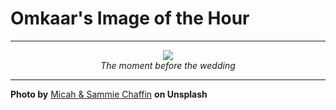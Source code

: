 # Omkaar's Image of the Hour

---

<div align="center">

<a href="https://unsplash.com/photos/a-dapper-man-ponders-OwyJw9w92xw">
  <img src="https://images.unsplash.com/photo-1748914451679-4c996574a75f?crop=entropy&cs=tinysrgb&fit=max&fm=jpg&ixid=M3w3NjA2Nzh8MHwxfHJhbmRvbXx8fHx8fHx8fDE3NTA4NDkyMDB8&ixlib=rb-4.1.0&q=80&w=1080" style="max-width:100%; height:auto;">
</a>

<br>
<i>The moment before the wedding</i>

</div>

---

**Photo by** [Micah & Sammie Chaffin](https://unsplash.com/@micahandsammiechaffin) **on Unsplash**
